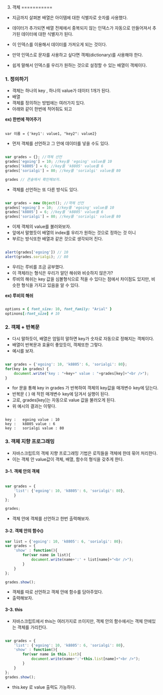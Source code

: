 
3. 객체
===========


- 지금까지 살펴본 배열은 아이템에 대한 식별자로 숫자를 사용했다.
- 데이터가 추가되면 배열 전체에서 중복되지 않는 인덱스가 자동으로 만들어져서 추가된 데이터에 대한 식별자가 된다.
- 이 인덱스를 이용해서 데이터를 가져오게 되는 것이다.
- 만약 인덱스로 문자를 사용하고 싶다면 객체(dictionary)를 사용해야 한다.


- 쉽게 말해서 인덱스를 우리가 원하는 것으로 설정할 수 있는 배열이 객체이다.


### 1. 정의하기

- 객체는 하나의 key , 하나의 value가 데이터 1개가 된다.
- 배열
- 객체를 정의하는 방법에는 여러가지 있다.
- 아래와 같이 한번에 적어줘도 되고

**ex) 한번에 적어주기**
~~~

var 이름 = {'key1': value1, "key2": value2}

~~~

- 먼저 객체를 선언하고 그 안에 데이터를 넣을 수도 있다.

~~~javascript

var grades = {}; //객체 선언
grades['egoing'] = 10; //key를 'egoing' value를 10
grades['k8805'] = 6; //key를 'k8805' value를 6
grades['sorialgi'] = 80; //key를 'sorialgi' value를 80

grades // 콘솔에서 확인해보자.
~~~

- 객체를 선언하는 또 다른 방식도 있다.

~~~javascript

var grades = new Object(); //객체 선언
grades['egoing'] = 10;  //key를 'egoing' value를 10
grades['k8805'] = 6; //key를 'k8805' value를 6
grades['sorialgi'] = 80; //key를 'sorialgi' value를 80

~~~

- 이제 객체의 value를 불러와보자.
- 앞에서 말했듯이 배열의 index를 우리가 원하는 것으로 정하는 것 이니
- 부르는 방식또한 배열과 같은 것으로 생각되어 진다.

~~~javascript

alert(grades['egoing']) // 10
alert(grades.sorialgi); // 80
~~~

- 우리는 루비를 조금 공부했다.
- 이 객체라는 형식은 우리가 알던 해쉬와 비슷하지 않은가?
- 루비의 해쉬는 key 값을 심볼형식으로 적을 수 있다는 점에서 차이점도 있지만, 비슷한 형식을 가지고 있음을 알 수 있다.

**ex) 루비의 해쉬**
~~~ruby

options = { font_size: 10, font_family: "Arial" }
optinons[:font_size] # 10
~~~


### 2. 객체 + 반복문

- 다시 말하듯이, 배열은 엄밀히 말하면 key가 숫자로 자동으로 정해지는 객체이다.
- 배열이 반복문과 효율이 좋았듯이, 객체또한 그렇다.
- 예시를 보자.

~~~javascript

var grades = {'egoing': 10, 'k8805': 6, 'sorialgi': 80};
for(key in grades) {
    document.write("key : "+key+" value : "+grades[key]+"<br />");
}

~~~

- for 문을 통해 key in grades 가 반복하여 객체의 key값을 매개변수 key에 담는다.
- 반복문 { } 애 적힌 매개변수 key에 담겨서 실행이 된다.
- 고로, grades[key]는 자동으로 value 값을 불러오게 된다.
- 위 예시의 결과는 이렇다.

~~~

key :   egoing value : 10
key :   k8805 value : 6
key :   sorialgi value : 80

~~~

### 3. 객체 지향 프로그래밍

- 자바스크립트의 객체 지향 프로그래밍 기법은 로직들을 객체에 한데 묶어 처리한다.
- 이는 객체 안 value값이 객체, 배열, 함수의 형식을 갖추게 한다.

#### 3-1. 객체 안의 객체

~~~javascript

var grades = {
    'list': {'egoing': 10, 'k8805': 6, 'sorialgi': 80},
    }
};

grades;

~~~

- 객체 안에 객체를 선언하고 한번 출력해보자.

#### 3-2. 객체 안의 함수()

~~~javascript
var list = {'egoing': 10, 'k8805': 6, 'sorialgi': 80};
var grades = {
    'show' : function(){
        for(var name in list){
            document.write(name+':' + list[name]+"<br />");
        }
    }
};

grades.show();

~~~

- 객체를 따로 선언하고 객체 안에 함수를 담아주었다.
- 출력해보자.

#### 3-3. this

- 자바스크립트에서 this는 여러가지로 쓰이지만, 객체 안의 함수에서는 객체 안에있는 객체를 가리킨다.

~~~javascript

var grades = {
    'list': {'egoing': 10, 'k8805': 6, 'sorialgi': 80},
    'show' : function(){
        for(var name in this.list){
            document.write(name+':'+this.list[name]+"<br />");
        }
    }
};
grades.show();

~~~

- this.key 로 value 출력도 가능하다.
